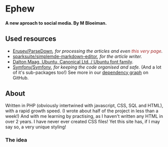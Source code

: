 # Ephew
#### A new aproach to social media. By M Bloeiman.

## Used resources
- [Erusev/ParseDown](https://parsedown.org/)_, for processing the articles and even <font color="brown">this very page</font>._
- [sparksuite/simplemde-markdown-editor](https://github.com/sparksuite/simplemde-markdown-editor)_, for the article writer._
- [Dalton Maag, Ubuntu, Canonical Ltd. / Ubuntu font family](https://design.ubuntu.com/font/).
- [Symfony/Symfony](https://github.com/symfony/symfony)_, for keeping the code organised and safe._ (And a lot of it's sub-packages too!)
See more in our [dependency graph](https://github.com/Ephew-org/Ephew/network/dependencies) on GitHub.

## About

Written in PHP (obviously intertwined with javascript, CSS, SQL and HTML), with a rapid growth speed. (I wrote about half of the project in less than a week!) And with me learning by practising, as I haven't written any HTML in over 2 years.
I have never ever created CSS files! Yet this site has, if I may say so, a very unique styling!</CENTER>
### The idea
